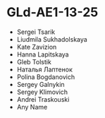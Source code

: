 # GLd-AE1-13-25
- Sergei Tsarik
- Liudmila Sukhadolskaya
- Kate Zavizion
- Hanna Lapitskaya
- Gleb Tolstik
- Наталья Лаптенок
- Polina Bogdanovich
- Sergey Galnykin
- Sergey Klimovich
- Andrei Traskouski
- Any Name
